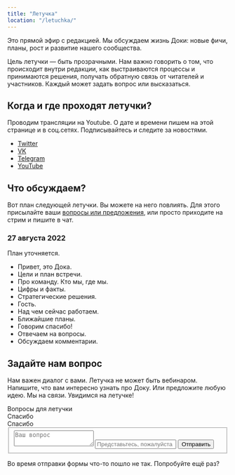 ```yaml
---
title: "Летучка"
location: "/letuchka/"
---
```


Это прямой эфир с редакцией. Мы обсуждаем жизнь Доки: новые фичи, планы, рост и развитие нашего сообщества.

Цель летучки — быть прозрачными. Нам важно говорить о том, что происходит внутри редакции, как выстраиваются процессы и принимаются решения, получать обратную связь от читателей и участников. Каждый может задать вопрос или высказаться.

## Когда и где проходят летучки?

Проводим трансляции на Youtube. О дате и времени пишем на этой странице и в соц.сетях. Подписывайтесь и следите за новостями.

- [Twitter](https://twitter.com/doka_guide)
- [VK](https://vk.com/doka_guide)
- [Telegram](https://t.me/doka_guide)
- [YouTube](https://www.youtube.com/channel/UC3x-s8InrG0PMqoY5nwnz7w)

## Что обсуждаем?

Вот план следующей летучки. Вы можете на него повлиять. Для этого присылайте ваши [вопросы или предложения](/letuchka/#zadayte-nam-vopros), или просто приходите на стрим и пишите в чат.

### 27 августа 2022

План уточняется.

- Привет, это Дока.
- Цели и план встречи.
- Про команду. Кто мы, где мы.
- Цифры и факты.
- Стратегические решения.
- Гость.
- Над чем сейчас работаем.
- Ближайшие планы.
- Говорим спасибо!
- Отвечаем на вопросы.
- Обсуждаем комментарии.

## Задайте нам вопрос

Нам важен диалог с вами. Летучка не может быть вебинаром. Напишите, что вам интересно узнать про Доку. Или предложите любую идею. Мы на связи. Увидимся на летучке!

<form class="question-form" method="post" autocomplete="off" data-state="idle">
  <div class="question-form__header font-theme font-theme--code">
    <div class="question-form__title" data-state="idle">Вопросы для летучки</div>
    <div class="question-form__title question-form__title--success" data-state="success">Спасибо</div>
    <div class="question-form__title question-form__title--error" data-state="error">Спасибо</div>
  </div>
  <fieldset class="question-form__fieldset">
    <div class="question-form__text">
      <div class="text-control">
        <textarea class="text-control__item text-control__input" name="question" placeholder="Ваш вопрос"></textarea>
        <input class="text-control__item text-control__input" name="person" placeholder="Представьтесь, пожалуйста"/>
        <button class="text-control__item text-control__button button button--invert" type="submit">Отправить</button>
      </div>
    </div>
  </fieldset>
  <p class="question-form__error" data-state="error">
    Во время отправки формы что-то пошло не так. Попробуйте ещё раз?
  </p>
</form>
